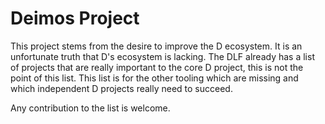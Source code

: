 # Deimos Project
This project stems from the desire to improve the D ecosystem. It is an unfortunate truth that D's ecosystem is lacking. The DLF already has a list of projects that are really important to the core D project, this is not the point of this list. This list is for the other tooling which are missing and which independent D projects really need to succeed.

Any contribution to the list is welcome.
